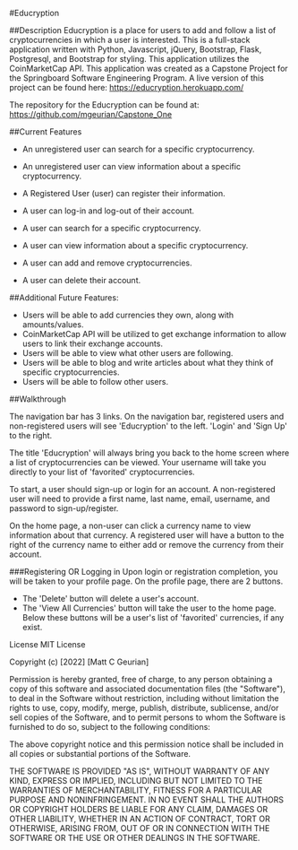 #Educryption

##Description
Educryption is a place for users to add and follow a list of cryptocurrencies in which a user is interested.
This is a full-stack application written with Python, Javascript, jQuery, Bootstrap, Flask, Postgresql, and Bootstrap for styling.
This application utilizes the CoinMarketCap API.
This application was created as a Capstone Project for the Springboard Software Engineering Program.
A live version of this project can be found here: https://educryption.herokuapp.com/

The repository for the Educryption can be found at: https://github.com/mgeurian/Capstone_One

##Current Features
- An unregistered user can search for a specific cryptocurrency.
- An unregistered user can view information about a specific cryptocurrency.

- A Registered User (user) can register their information.
- A user can log-in and log-out of their account.
- A user can search for a specific cryptocurrency.
- A user can view information about a specific cryptocurrency.
- A user can add and remove cryptocurrencies.
- A user can delete their account.

##Additional Future Features:

- Users will be able to add currencies they own, along with amounts/values.
- CoinMarketCap API will be utilized to get exchange information to allow users to link their exchange accounts.
- Users will be able to view what other users are following.
- Users will be able to blog and write articles about what they think of specific cryptocurrencies.
- Users will be able to follow other users.

##Walkthrough

The navigation bar has 3 links.
On the navigation bar, registered users and non-registered users will see 'Educryption' to the left. 'Login' and 'Sign Up' to the right.

The title 'Educryption' will always bring you back to the home screen where a list of cryptocurrencies can be viewed.
Your username will take you directly to your list of 'favorited' cryptocurrencies.

To start, a user should sign-up or login for an account. A non-registered user will need to provide a first name, last name, email, username, and password to sign-up/register.

On the home page, a non-user can click a currency name to view information about that currency. A registered user will have a button to the right of the currency name to either add or remove the currency from their account.

###Registering OR Logging in
Upon login or registration completion, you will be taken to your profile page. 
On the profile page, there are 2 buttons. 
- The 'Delete' button will delete a user's account.
- The 'View All Currencies' button will take the user to the home page.
Below these buttons will be a user's list of 'favorited' currencies, if any exist.

License
MIT License

Copyright (c) [2022] [Matt C Geurian]

Permission is hereby granted, free of charge, to any person obtaining a copy of this software and associated documentation files (the "Software"), to deal in the Software without restriction, including without limitation the rights to use, copy, modify, merge, publish, distribute, sublicense, and/or sell copies of the Software, and to permit persons to whom the Software is furnished to do so, subject to the following conditions:

The above copyright notice and this permission notice shall be included in all copies or substantial portions of the Software.

THE SOFTWARE IS PROVIDED "AS IS", WITHOUT WARRANTY OF ANY KIND, EXPRESS OR IMPLIED, INCLUDING BUT NOT LIMITED TO THE WARRANTIES OF MERCHANTABILITY, FITNESS FOR A PARTICULAR PURPOSE AND NONINFRINGEMENT. IN NO EVENT SHALL THE AUTHORS OR COPYRIGHT HOLDERS BE LIABLE FOR ANY CLAIM, DAMAGES OR OTHER LIABILITY, WHETHER IN AN ACTION OF CONTRACT, TORT OR OTHERWISE, ARISING FROM, OUT OF OR IN CONNECTION WITH THE SOFTWARE OR THE USE OR OTHER DEALINGS IN THE SOFTWARE.